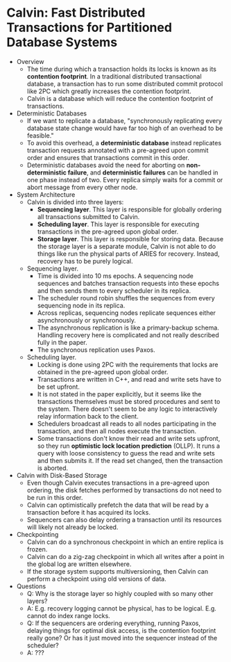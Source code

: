 # Calvin: Fast Distributed Transactions for Partitioned Database Systems
- Overview
    - The time during which a transaction holds its locks is known as its
      __contention footprint__. In a traditional distributed transactional
      database, a transaction has to run some distributed commit protocol like
      2PC which greatly increases the contention footprint.
    - Calvin is a database which will reduce the contention footprint of
      transactions.
- Deterministic Databases
    - If we want to replicate a database, "synchronously replicating every
      database state change would have far too high of an overhead to be
      feasible."
    - To avoid this overhead, a __deterministic database__ instead replicates
      transaction requests annotated with a pre-agreed upon commit order and
      ensures that transactions commit in this order.
    - Deterministic databases avoid the need for aborting on
      __non-deterministic failure__, and __deterministic failures__ can be
      handled in one phase instead of two. Every replica simply waits for a
      commit or abort message from every other node.
- System Architecture
    - Calvin is divided into three layers:
        - __Sequencing layer__. This layer is responsible for globally ordering
          all transactions submitted to Calvin.
        - __Scheduling layer__. This layer is responsible for executing
          transactions in the pre-agreed upon global order.
        - __Storage layer__. This layer is responsible for storing data.
          Because the storage layer is a separate module, Calvin is not able to
          do things like run the physical parts of ARIES for recovery. Instead,
          recovery has to be purely logical.
    - Sequencing layer.
        - Time is divided into 10 ms epochs. A sequencing node sequences and
          batches transaction requests into these epochs and then sends them to
          every scheduler in its replica.
        - The scheduler round robin shuffles the sequences from every
          sequencing node in its replica.
        - Across replicas, sequencing nodes replicate sequences either
          asynchronously or synchronously.
        - The asynchronous replication is like a primary-backup schema.
          Handling recovery here is complicated and not really described fully
          in the paper.
        - The synchronous replication uses Paxos.
    - Scheduling layer.
        - Locking is done using 2PC with the requirements that locks are
          obtained in the pre-agreed upon global order.
        - Transactions are written in C++, and read and write sets have to be
          set upfront.
        - It is not stated in the paper explicitly, but it seems like the
          transactions themselves must be stored procedures and sent to the
          system. There doesn't seem to be any logic to interactively relay
          information back to the client.
        - Schedulers broadcast all reads to all nodes participating in the
          transaction, and then all nodes execute the transaction.
        - Some transactions don't know their read and write sets upfront, so
          they run __optimistic lock location prediction__ (OLLP). It runs a
          query with loose consistency to guess the read and write sets and
          then submits it. If the read set changed, then the transaction is
          aborted.
- Calvin with Disk-Based Storage
    - Even though Calvin executes transactions in a pre-agreed upon ordering,
      the disk fetches performed by transactions do not need to be run in this
      order.
    - Calvin can optimistically prefetch the data that will be read by a
      transaction before it has acquired its locks.
    - Sequencers can also delay ordering a transaction until its resources will
      likely not already be locked.
- Checkpointing
    - Calvin can do a synchronous checkpoint in which an entire replica is
      frozen.
    - Calvin can do a zig-zag checkpoint in which all writes after a point in
      the global log are written elsewhere.
    - If the storage system supports multiversioning, then Calvin can perform a
      checkpoint using old versions of data.
- Questions
    - Q: Why is the storage layer so highly coupled with so many other layers?
    - A: E.g. recovery logging cannot be physical, has to be logical. E.g.
      cannot do index range locks.
    - Q: If the sequencers are ordering everything, running Paxos, delaying
      things for optimal disk access, is the contention footprint really gone?
      Or has it just moved into the sequencer instead of the scheduler?
    - A: ???
